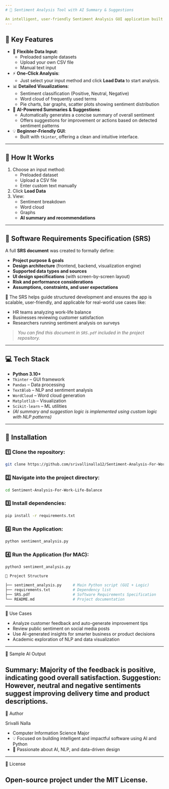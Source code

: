 ```yaml
---
# 🧠 Sentiment Analysis Tool with AI Summary & Suggestions

An intelligent, user-friendly Sentiment Analysis GUI application built with Python. This tool allows users to load text data (preloaded, CSV, or manual), analyze sentiments, and receive **AI-generated summaries and suggestions** for better interpretation and decision-making.
---
```

## 📌 Key Features

- 📂 **Flexible Data Input**:
  - Preloaded sample datasets
  - Upload your own CSV file
  - Manual text input
- ⚡ **One-Click Analysis**:
  - Just select your input method and click **Load Data** to start analysis.
- 📊 **Detailed Visualizations**:
  - Sentiment classification (Positive, Neutral, Negative)
  - Word cloud of frequently used terms
  - Pie charts, bar graphs, scatter plots showing sentiment distribution
- 🤖 **AI-Powered Summaries & Suggestions**:
  - Automatically generates a concise summary of overall sentiment
  - Offers suggestions for improvement or actions based on detected sentiment patterns
- 💡 **Beginner-Friendly GUI**:
  - Built with `tkinter`, offering a clean and intuitive interface.
---
## 🧠 How It Works

1. Choose an input method:
   - Preloaded dataset
   - Upload a CSV file
   - Enter custom text manually
2. Click **Load Data**
3. View:
   - Sentiment breakdown
   - Word cloud
   - Graphs
   - **AI summary and recommendations**
---
## 📄 Software Requirements Specification (SRS)

A full **SRS document** was created to formally define:

- **Project purpose & goals**
- **Design architecture** (frontend, backend, visualization engine)
- **Supported data types and sources**
- **UI design specifications** (with screen-by-screen layout)
- **Risk and performance considerations**
- **Assumptions, constraints, and user expectations**

📘 The SRS helps guide structured development and ensures the app is scalable, user-friendly, and applicable for real-world use cases like:
- HR teams analyzing work-life balance
- Businesses reviewing customer satisfaction
- Researchers running sentiment analysis on surveys

> _You can find this document in `SRS.pdf` included in the project repository._

---
## 💻 Tech Stack

- **Python 3.10+**
- `Tkinter` – GUI framework
- `Pandas` – Data processing
- `TextBlob` – NLP and sentiment analysis
- `WordCloud` – Word cloud generation
- `Matplotlib` – Visualization
- `Scikit-learn` – ML utilities
- *(AI summary and suggestion logic is implemented using custom logic with NLP patterns)*
---
## 🧪 Installation

### 1️⃣ Clone the repository:

```bash
git clone https://github.com/srivallinalla12/Sentiment-Analysis-For-Work-Life-Balance.git
```
### 2️⃣ Navigate into the project directory:

```bash
cd Sentiment-Analysis-For-Work-Life-Balance
```

### 3️⃣ Install dependencies:

```bash
pip install -r requirements.txt
```

### 4️⃣ Run the Application:
```bash
python sentiment_analysis.py
```
### 4️⃣ Run the Application (for MAC):
```bash
python3 sentiment_analysis.py
```
```bash
📁 Project Structure

├── sentiment_analysis.py     # Main Python script (GUI + Logic)
├── requirements.txt          # Dependency list
├── SRS.pdf                   # Software Requirements Specification
└── README.md                 # Project documentation
```
---
🎯 Use Cases

- Analyze customer feedback and auto-generate improvement tips
- Review public sentiment on social media posts
- Use AI-generated insights for smarter business or product decisions
- Academic exploration of NLP and data visualization
---
🔮 Sample AI Output

Summary: Majority of the feedback is positive, indicating good overall satisfaction.
Suggestion: However, neutral and negative sentiments suggest improving delivery time and product descriptions.
---

👤 Author

Srivalli Nalla
- Computer Information Science Major 
- 💡 Focused on building intelligent and impactful software using AI and Python
- 🌱 Passionate about AI, NLP, and data-driven design
---

📃 License

Open-source project under the MIT License.
---

